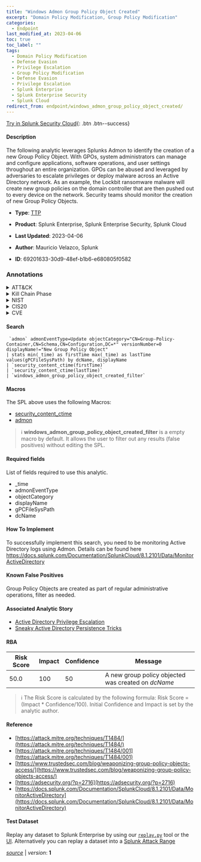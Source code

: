 ```yaml
---
title: "Windows Admon Group Policy Object Created"
excerpt: "Domain Policy Modification, Group Policy Modification"
categories:
  - Endpoint
last_modified_at: 2023-04-06
toc: true
toc_label: ""
tags:
  - Domain Policy Modification
  - Defense Evasion
  - Privilege Escalation
  - Group Policy Modification
  - Defense Evasion
  - Privilege Escalation
  - Splunk Enterprise
  - Splunk Enterprise Security
  - Splunk Cloud
redirect_from: endpoint/windows_admon_group_policy_object_created/
---
```




[Try in Splunk Security Cloud](https://www.splunk.com/en_us/cyber-security.html){: .btn .btn--success}

#### Description

The following analytic leverages Splunks Admon to identify the creation of a new Group Policy Object. With GPOs, system administrators can manage and configure applications, software operations, and user settings throughout an entire organization. GPOs can be abused and leveraged by adversaries to escalate privileges or deploy malware across an Active Directory network. As an example, the Lockbit ransomware malware will create new group policies on the domain controller that are then pushed out to every device on the network. Security teams should monitor the creation of new Group Policy Objects.

- **Type**: [TTP](https://github.com/splunk/security_content/wiki/Detection-Analytic-Types)
- **Product**: Splunk Enterprise, Splunk Enterprise Security, Splunk Cloud

- **Last Updated**: 2023-04-06
- **Author**: Mauricio Velazco, Splunk
- **ID**: 69201633-30d9-48ef-b1b6-e680805f0582

### Annotations
<details>
  <summary>ATT&CK</summary>

<div markdown="1">

#### [ATT&CK](https://attack.mitre.org/)

| ID          | Technique   | Tactic         |
| ----------- | ----------- |--------------- |
| [T1484](https://attack.mitre.org/techniques/T1484/) | Domain Policy Modification | Defense Evasion, Privilege Escalation |

| [T1484.001](https://attack.mitre.org/techniques/T1484/001/) | Group Policy Modification | Defense Evasion, Privilege Escalation |

</div>
</details>


<details>
  <summary>Kill Chain Phase</summary>

<div markdown="1">

* Exploitation


</div>
</details>


<details>
  <summary>NIST</summary>

<div markdown="1">

* DE.CM



</div>
</details>

<details>
  <summary>CIS20</summary>

<div markdown="1">

* CIS 10



</div>
</details>

<details>
  <summary>CVE</summary>

<div markdown="1">


</div>
</details>


#### Search

```
 `admon` admonEventType=Update objectCategory="CN=Group-Policy-Container,CN=Schema,CN=Configuration,DC=*" versionNumber=0 displayName!="New Group Policy Object" 
| stats min(_time) as firstTime max(_time) as lastTime values(gPCFileSysPath) by dcName, displayName 
| `security_content_ctime(firstTime)` 
| `security_content_ctime(lastTime)` 
| `windows_admon_group_policy_object_created_filter`
```

#### Macros
The SPL above uses the following Macros:
* [security_content_ctime](https://github.com/splunk/security_content/blob/develop/macros/security_content_ctime.yml)
* [admon](https://github.com/splunk/security_content/blob/develop/macros/admon.yml)

> :information_source:
> **windows_admon_group_policy_object_created_filter** is a empty macro by default. It allows the user to filter out any results (false positives) without editing the SPL.



#### Required fields
List of fields required to use this analytic.
* _time
* admonEventType
* objectCategory
* displayName
* gPCFileSysPath
* dcName



#### How To Implement
To successfully implement this search, you need to be monitoring Active Directory logs using Admon. Details can be found here https://docs.splunk.com/Documentation/SplunkCloud/8.1.2101/Data/MonitorActiveDirectory
#### Known False Positives
Group Policy Objects are created as part of regular administrative operations, filter as needed.

#### Associated Analytic Story
* [Active Directory Privilege Escalation](/stories/active_directory_privilege_escalation)
* [Sneaky Active Directory Persistence Tricks](/stories/sneaky_active_directory_persistence_tricks)




#### RBA

| Risk Score  | Impact      | Confidence   | Message      |
| ----------- | ----------- |--------------|--------------|
| 50.0 | 100 | 50 | A new group policy objected was created on $dcName$ |


> :information_source:
> The Risk Score is calculated by the following formula: Risk Score = (Impact * Confidence/100). Initial Confidence and Impact is set by the analytic author.


#### Reference

* [https://attack.mitre.org/techniques/T1484/](https://attack.mitre.org/techniques/T1484/)
* [https://attack.mitre.org/techniques/T1484/001](https://attack.mitre.org/techniques/T1484/001)
* [https://www.trustedsec.com/blog/weaponizing-group-policy-objects-access/](https://www.trustedsec.com/blog/weaponizing-group-policy-objects-access/)
* [https://adsecurity.org/?p=2716](https://adsecurity.org/?p=2716)
* [https://docs.splunk.com/Documentation/SplunkCloud/8.1.2101/Data/MonitorActiveDirectory](https://docs.splunk.com/Documentation/SplunkCloud/8.1.2101/Data/MonitorActiveDirectory)



#### Test Dataset
Replay any dataset to Splunk Enterprise by using our [`replay.py`](https://github.com/splunk/attack_data#using-replaypy) tool or the [UI](https://github.com/splunk/attack_data#using-ui).
Alternatively you can replay a dataset into a [Splunk Attack Range](https://github.com/splunk/attack_range#replay-dumps-into-attack-range-splunk-server)




[*source*](https://github.com/splunk/security_content/tree/develop/detections/endpoint/windows_admon_group_policy_object_created.yml) \| *version*: **1**